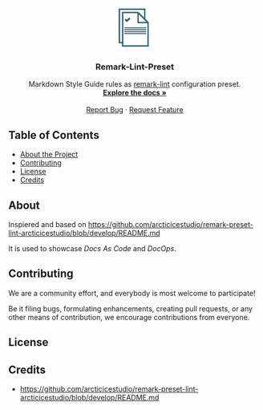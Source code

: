 <!-- PROJECT LOGO -->
<br />
<p align="center">
  <a href="https://github.com/ocular-d/demo-docs">
    <img src="docs/assets/ocular-d-logo.png" alt="Logo" width="80" height="80">
  </a>

  <h3 align="center">Remark-Lint-Preset</h3>

  <p align="center">
    Markdown Style Guide rules as <a href="https://github.com/remarkjs/remark-lint">remark-lint</a> configuration preset.
    <br />
    <a href="https://github.com/ocular-d/demo-docs"><strong>Explore the docs »</strong></a>
    <br />
    <br />
    <a href="https://github.com/ocular-d/demo-docs/issues">Report Bug</a>
    ·
    <a href="https://github.com/ocular-d/demo-docs/issues">Request Feature</a>
  </p>
</p>

<!-- TABLE OF CONTENTS -->
## Table of Contents

- [About the Project](#about)
- [Contributing](#contributing)
- [License](#license)
- [Credits](#credits)

## About

Inspiered and based on https://github.com/arcticicestudio/remark-preset-lint-arcticicestudio/blob/develop/README.md

It is used to showcase *Docs As Code* and *DocOps*.

## Contributing

We are a community effort, and everybody is most welcome to participate!

Be it filing bugs, formulating enhancements, creating pull requests, or any other means of contribution, we encourage contributions from everyone.

## License

## Credits

- https://github.com/arcticicestudio/remark-preset-lint-arcticicestudio/blob/develop/README.md
